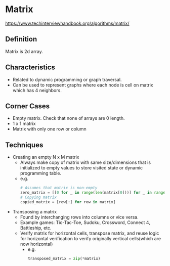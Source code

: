 # Matrix

https://www.techinterviewhandbook.org/algorithms/matrix/

## Definition
Matrix is 2d array.

## Characteristics
- Related to dynamic programming or graph traversal.
- Can be used to represent graphs where each node is cell on matrix which has 4 neighbors.

## Corner Cases
- Empty matrix. Check that none of arrays are 0 length.
- 1 x 1 matrix
- Matrix with only one row or column

## Techniques
- Creating an empty N x M matrix
    - Always make copy of matrix with same size/dimensions that is initialized to empty values to store visited state or dynamic programming table.
    - e.g. 
        ```python
        # Assumes that matrix is non-empty
        zero_matrix = [[0 for _ in range(len(matrix[0]))] for _ in range(len(matrix))]
        # Copying matrix
        copied_matrix = [row[:] for row in matrix]
        ```
- Transposing a matrix
    - Found by interchanging rows into columns or vice versa.
    - Example games: Tic-Tac-Toe, Sudoku, Crossword, Connect 4, Battleship, etc.
    - Verify matrix for horizontal cells, transpose matrix, and reuse logic for horizontal verification to verify originally vertical cells(which are now horizontal)
        - e.g.
            ```python
            transposed_matrix = zip(*matrix)
            ```